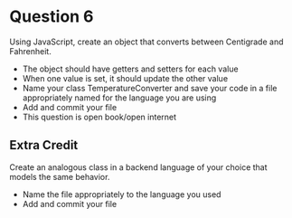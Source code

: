 # Question 6

Using JavaScript, create an object that converts between Centigrade and Fahrenheit.

- The object should have getters and setters for each value
- When one value is set, it should update the other value
- Name your class TemperatureConverter and save your code in a file appropriately named for the language you are using
- Add and commit your file
- This question is open book/open internet


## Extra Credit

Create an analogous class in a backend language of your choice that models the same behavior.

- Name the file appropriately to the language you used
- Add and commit your file

